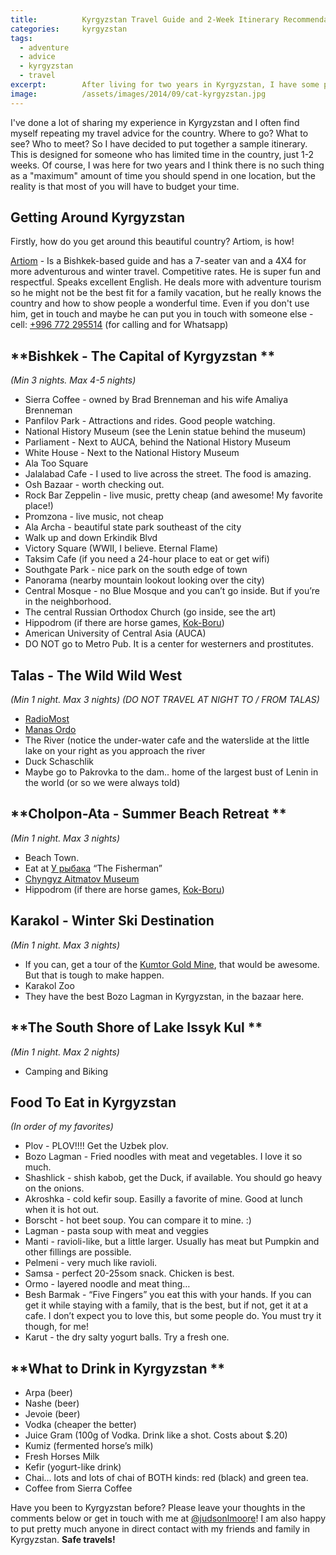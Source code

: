 ```yaml
---
title:			Kyrgyzstan Travel Guide and 2-Week Itinerary Recommendation
categories:		kyrgyzstan
tags:
  - adventure
  - advice
  - kyrgyzstan
  - travel
excerpt:		After living for two years in Kyrgyzstan, I have some pro tips for how your next Central Asian adventure can be the top experience of a lifetime.
image:			/assets/images/2014/09/cat-kyrgyzstan.jpg
---
```


I've done a lot of sharing my experience in Kyrgyzstan and I often find myself repeating my travel advice for the country. Where to go? What to see? Who to meet? So I have decided to put together a sample itinerary. This is designed for someone who has limited time in the country, just 1-2 weeks. Of course, I was here for two years and I think there is no such thing as a "maximum" amount of time you should spend in one location, but the reality is that most of you will have to budget your time.

## Getting Around Kyrgyzstan

Firstly, how do you get around this beautiful country? Artiom, is how!

[Artiom](https://www.facebook.com/artiom.ulianchenko) - Is a Bishkek-based guide and has a 7-seater van and a 4X4 for more adventurous and winter travel. Competitive rates. He is super fun and respectful. Speaks excellent English. He deals more with adventure tourism so he might not be the best fit for a family vacation, but he really knows the country and how to show people a wonderful time. Even if you don't use him, get in touch and maybe he can put you in touch with someone else - cell: [+996 772 295514](tel:%2B996%20772%20295514) (for calling and for Whatsapp)

## **Bishkek - The Capital of Kyrgyzstan **

_(Min 3 nights. Max 4-5 nights)_
- Sierra Coffee - owned by Brad Brenneman and his wife Amaliya Brenneman
- Panfilov Park - Attractions and rides. Good people watching.
- National History Museum (see the Lenin statue behind the museum)
- Parliament - Next to AUCA, behind the National History Museum
- White House - Next to the National History Museum
- Ala Too Square
- Jalalabad Cafe - I used to live across the street. The food is amazing.
- Osh Bazaar - worth checking out.
- Rock Bar Zeppelin - live music, pretty cheap (and awesome! My favorite place!)
- Promzona - live music, not cheap
- Ala Archa - beautiful state park southeast of the city
- Walk up and down Erkindik Blvd
- Victory Square (WWII, I believe. Eternal Flame)
- Taksim Cafe (if you need a 24-hour place to eat or get wifi)
- Southgate Park - nice park on the south edge of town
- Panorama (nearby mountain lookout looking over the city)
- Central Mosque - no Blue Mosque and you can’t go inside. But if you’re in the neighborhood.
- The central Russian Orthodox Church (go inside, see the art)
- Hippodrom (if there are horse games, [Kok-Boru](http://www.smithsonianmag.com/people-places/kok-boru-the-horse-game-you-wont-see-at-the-olympics-18386029/?no-ist))
- American University of Central Asia (AUCA)
- DO NOT go to Metro Pub. It is a center for westerners and prostitutes.

## **Talas - The Wild Wild West**

_(Min 1 night. Max 3 nights) (DO NOT TRAVEL AT NIGHT TO / FROM TALAS)_
- [RadioMost](http://radiomost.org/)
- [Manas Ordo](https://en.wikipedia.org/wiki/Manas_Ordo)
- The River (notice the under-water cafe and the waterslide at the little lake on your right as you approach the river
- Duck Schaschlik
- Maybe go to Pakrovka to the dam.. home of the largest bust of Lenin in the world (or so we were always told)

## **Cholpon-Ata - Summer Beach Retreat **

_(Min 1 night. Max 3 nights)_
- Beach Town.
- Eat at [У рыбака](https://foursquare.com/v/%D1%83-%D1%80%D1%8B%D0%B1%D0%B0%D0%BA%D0%B0/4e219196628469a57416a165) “The Fisherman”
- [Chyngyz Aitmatov Museum ](https://en.wikipedia.org/wiki/Chinghiz_Aitmatov)
- Hippodrom (if there are horse games, [Kok-Boru](http://www.smithsonianmag.com/people-places/kok-boru-the-horse-game-you-wont-see-at-the-olympics-18386029/?no-ist))

## **Karakol - Winter Ski Destination**

_(Min 1 night. Max 3 nights)_
- If you can, get a tour of the [Kumtor Gold Mine](http://www.kumtor.kg/en/), that would be awesome. But that is tough to make happen.
- Karakol Zoo
- They have the best Bozo Lagman in Kyrgyzstan, in the bazaar here.

## **The South Shore of Lake Issyk Kul **

_(Min 1 night. Max 2 nights)_
- Camping and Biking

## **Food To Eat in Kyrgyzstan**

_(In order of my favorites)_
- Plov - PLOV!!!! Get the Uzbek plov.
- Bozo Lagman - Fried noodles with meat and vegetables. I love it so much.
- Shashlick - shish kabob, get the Duck, if available. You should go heavy on the onions.
- Akroshka - cold kefir soup. Easilly a favorite of mine. Good at lunch when it is hot out.
- Borscht - hot beet soup. You can compare it to mine. :)
- Lagman - pasta soup with meat and veggies
- Manti - ravioli-like, but a little larger. Usually has meat but Pumpkin and other fillings are possible.
- Pelmeni - very much like ravioli.
- Samsa - perfect 20-25som snack. Chicken is best.
- Ormo - layered noodle and meat thing…
- Besh Barmak - “Five Fingers” you eat this with your hands. If you can get it while staying with a family, that is the best, but if not, get it at a cafe. I don’t expect you to love this, but some people do. You must try it though, for me!
- Karut - the dry salty yogurt balls. Try a fresh one.

## **What to Drink in Kyrgyzstan **

- Arpa (beer)
- Nashe (beer)
- Jevoie (beer)
- Vodka (cheaper the better)
- Juice Gram (100g of Vodka. Drink like a shot. Costs about \$.20)
- Kumiz (fermented horse’s milk)
- Fresh Horses Milk
- Kefir (yogurt-like drink)
- Chai… lots and lots of chai of BOTH kinds: red (black) and green tea.
- Coffee from Sierra Coffee

Have you been to Kyrgyzstan before? Please leave your thoughts in the comments below or get in touch with me at [@judsonlmoore](https://twitter.com/judsonlmoore)! I am also happy to put pretty much anyone in direct contact with my friends and family in Kyrgyzstan. **Safe travels!**
